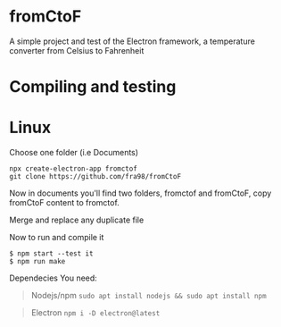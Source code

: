 # fromCtoF
A simple project and test of the Electron framework, a temperature converter from Celsius to Fahrenheit


# Compiling and testing
# Linux
Choose one folder (i.e Documents)
```
npx create-electron-app fromctof
git clone https://github.com/fra98/fromCtoF
```
Now in documents you'll find two folders, fromctof and fromCtoF, copy fromCtoF content to fromctof.

Merge and replace any duplicate file

Now to run and compile it 
```
$ npm start --test it
$ npm run make 
```

Dependecies
You need:

>Nodejs/npm  ```sudo apt install nodejs && sudo apt install npm```

>Electron  ```npm i -D electron@latest```

